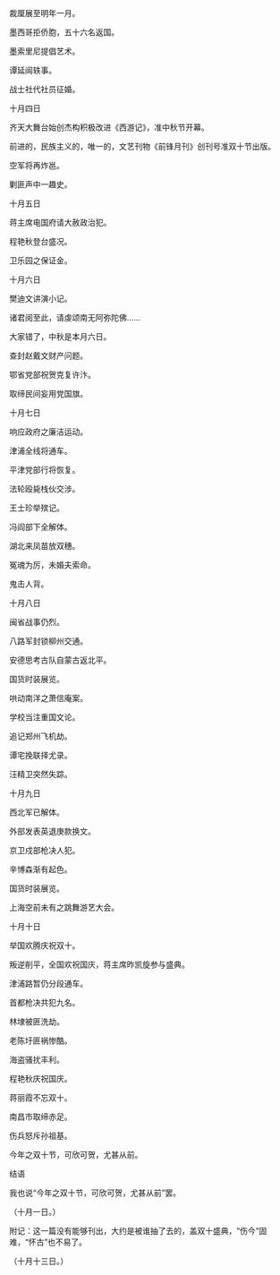 裁厘展至明年一月。

墨西哥拒侨胞，五十六名返国。

墨索里尼提倡艺术。

谭延闿轶事。

战士社代社员征婚。

  

十月四日

  

齐天大舞台始创杰构积极改进《西游记》，准中秋节开幕。

前进的，民族主义的，唯一的，文艺刊物《前锋月刊》创刊号准双十节出版。

空军将再炸邕。

剿匪声中一趣史。

  

十月五日

  

蒋主席电国府请大赦政治犯。

程艳秋登台盛况。

卫乐园之保证金。

  

十月六日

  

樊迪文讲演小记。

诸君阅至此，请虔颂南无阿弥陀佛……

大家错了，中秋是本月六日。

查封赵戴文财产问题。

鄂省党部祝贺克复许汴。

取缔民间妄用党国旗。

  

十月七日

  

响应政府之廉洁运动。

津浦全线将通车。

平津党部行将恢复。

法轮殴毙栈伙交涉。

王士珍举殡记。

冯阎部下全解体。

湖北来凤苗放双穗。

冤魂为厉，未婚夫索命。

鬼击人背。

  

十月八日

  

闽省战事仍烈。

八路军封锁柳州交通。

安德思考古队自蒙古返北平。

国货时装展览。

哄动南洋之萧信庵案。

学校当注重国文论。

追记郑州飞机劫。

谭宅挽联择尤录。

汪精卫突然失踪。

  

十月九日

  

西北军已解体。

外部发表英退庚款换文。

京卫戍部枪决人犯。

辛博森渐有起色。

国货时装展览。

上海空前未有之跳舞游艺大会。

  

十月十日

  

举国欢腾庆祝双十。

叛逆削平，全国欢祝国庆，蒋主席昨凯旋参与盛典。

津浦路暂仍分段通车。

首都枪决共犯九名。

林埭被匪洗劫。

老陈圩匪祸惨酷。

海盗骚扰丰利。

程艳秋庆祝国庆。

蒋丽霞不忘双十。

南昌市取缔赤足。

伤兵怒斥孙祖基。

今年之双十节，可欣可贺，尤甚从前。

  

结语

  

我也说“今年之双十节，可欣可贺，尤甚从前”罢。

  

（十月一日。）

  

附记：这一篇没有能够刊出，大约是被谁抽了去的，盖双十盛典，“伤今”固难，“怀古”也不易了。

  

（十月十三日。）